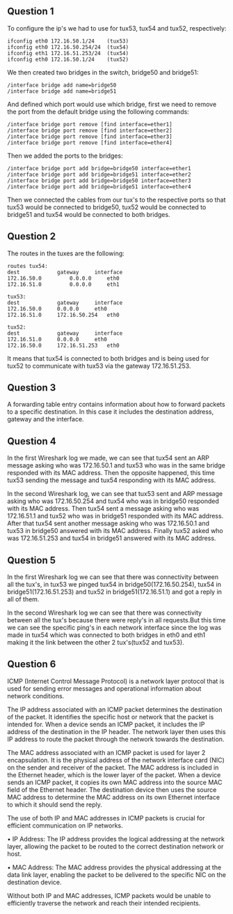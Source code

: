 ## Question 1

To configure the ip's we had to use for tux53, tux54 and tux52, respectively:

```note
ifconfig eth0 172.16.50.1/24	(tux53)
ifconfig eth0 172.16.50.254/24  (tux54)
ifconfig eth1 172.16.51.253/24  (tux54)
ifconfig eth0 172.16.50.1/24	(tux52)
```

We then created two bridges in the switch, bridge50 and bridge51: 

```note
/interface bridge add name=bridge50
/interface bridge add name=bridge51
```

And defined which port would use which bridge, first we need to remove the port from the default bridge using the following commands:

```note
/interface bridge port remove [find interface=ether1]
/interface bridge port remove [find interface=ether2]
/interface bridge port remove [find interface=ether3]
/interface bridge port remove [find interface=ether4]
```

Then we added the ports to the bridges:

```note
/interface bridge port add bridge=bridge50 interface=ether1
/interface bridge port add bridge=bridge51 interface=ether2
/interface bridge port add bridge=bridge50 interface=ether3
/interface bridge port add bridge=bridge51 interface=ether4
```

Then we connected the cables from our tux's to the respective ports so that tux53 would be connected to bridge50, tux52 would be connected to bridge51 and tux54 would be connected to both bridges.

## Question 2

The routes in the tuxes are the following:

	routes tux54:
	dest			gateway		interface
	172.16.50.0 		0.0.0.0		eth0
	172.16.51.0     	0.0.0.0		eth1
	
	tux53:
	dest			gateway		interface
	172.16.50.0		0.0.0.0 	eth0
	172.16.51.0		172.16.50.254	eth0
	
	tux52:
	dest			gateway		interface
	172.16.51.0		0.0.0.0		eth0
	172.16.50.0		172.16.51.253	eth0

It means that tux54 is connected to both bridges and is being used for tux52 to communicate with tux53 via the gateway 172.16.51.253.

## Question 3

A forwarding table entry contains information about how to forward packets to a specific destination. In this case it includes the destination address, gateway and the interface.

## Question 4

In the first Wireshark log we made, we can see that tux54 sent an ARP message asking who was 172.16.50.1 and tux53 who was in the same bridge responded with its MAC address. Then the opposite happened, this time tux53 sending the message and tux54 responding with its MAC address.

In the second Wireshark log, we can see that tux53 sent and ARP message asking who was 172.16.50.254 and tux54 who was in bridge50 responded with its MAC address. Then tux54 sent a message asking who was 172.16.51.1 and tux52 who was in bridge51 responded with its MAC address. After that tux54 sent another message asking who was 172.16.50.1 and tux53 in bridge50 answered with its MAC address. Finally tux52 asked who was 172.16.51.253 and tux54 in bridge51 answered with its MAC address.

## Question 5

In the first Wireshark log we can see that there was connectivity between all the tux's, in tux53 we pinged tux54 in bridge50(172.16.50.254), tux54 in bridge51(172.16.51.253) and tux52 in bridge51(172.16.51.1) and got a reply in all of them.

In the second Wireshark log we can see that there was connectivity between all the tux's because there were reply's in all requests.But this time we can see the specific ping's in each network interface since the log was made in tux54 which was connected to both bridges in eth0 and eth1 making it the link between the other 2 tux's(tux52 and tux53).

## Question 6

ICMP (Internet Control Message Protocol) is a network layer protocol that is used for sending error messages and operational information about network conditions. 

The IP address associated with an ICMP packet determines the destination of the packet. It identifies the specific host or network that the packet is intended for. When a device sends an ICMP packet, it includes the IP address of the destination in the IP header. The network layer then uses this IP address to route the packet through the network towards the destination.

The MAC address associated with an ICMP packet is used for layer 2 encapsulation. It is the physical address of the network interface card (NIC) on the sender and receiver of the packet. The MAC address is included in the Ethernet header, which is the lower layer of the packet. When a device sends an ICMP packet, it copies its own MAC address into the source MAC field of the Ethernet header. The destination device then uses the source MAC address to determine the MAC address on its own Ethernet interface to which it should send the reply.

The use of both IP and MAC addresses in ICMP packets is crucial for efficient communication on IP networks.

• IP Address: The IP address provides the logical addressing at the network layer, allowing the packet to be routed to the correct destination network or host.

• MAC Address: The MAC address provides the physical addressing at the data link layer, enabling the packet to be delivered to the specific NIC on the destination device.

Without both IP and MAC addresses, ICMP packets would be unable to efficiently traverse the network and reach their intended recipients.

